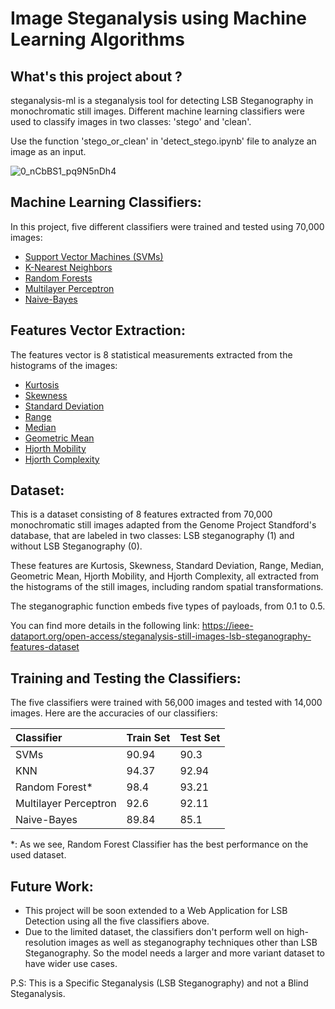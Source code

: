 # Image Steganalysis using Machine Learning Algorithms

What's this project about ?
-----------
steganalysis-ml is a steganalysis tool for detecting LSB Steganography in monochromatic still images. Different machine learning classifiers were used to classify images in two classes: 'stego' and 'clean'.

Use the function 'stego_or_clean' in 'detect_stego.ipynb' file to analyze an image as an input.



![0_nCbBS1_pq9N5nDh4](https://user-images.githubusercontent.com/70814339/144764562-a8652667-46ea-47a8-9ab1-b62173f09707.png)

Machine Learning Classifiers:
-----------
In this project, five different classifiers were trained and tested using 70,000 images:
-   [Support Vector Machines (SVMs)](https://scikit-learn.org/stable/modules/generated/sklearn.svm.SVC.html)
-   [K-Nearest Neighbors](https://scikit-learn.org/stable/modules/generated/sklearn.neighbors.KNeighborsClassifier.html)
-   [Random Forests](https://scikit-learn.org/stable/modules/generated/sklearn.ensemble.RandomForestClassifier.html)
-   [Multilayer Perceptron](https://scikit-learn.org/stable/modules/generated/sklearn.neural_network.MLPClassifier.html)
-   [Naive-Bayes](https://scikit-learn.org/stable/modules/generated/sklearn.naive_bayes.GaussianNB.html)

Features Vector Extraction:
-----------
The features vector is 8 statistical measurements extracted from the histograms of the images:
- [Kurtosis](https://fr.wikipedia.org/wiki/Kurtosis#:~:text=En%20th%C3%A9orie%20des%20probabilit%C3%A9s%20et,la%20distribution%20d'une%20variable)
- [Skewness](https://en.wikipedia.org/wiki/Skewness)
- [Standard Deviation](https://en.wikipedia.org/wiki/Standard_deviation)
- [Range](https://en.wikipedia.org/wiki/Range_(statistics))
- [Median](https://en.wikipedia.org/wiki/Median)
- [Geometric Mean](https://en.wikipedia.org/wiki/Geometric_mean)
- [Hjorth Mobility](https://en.wikipedia.org/wiki/Hjorth_parameters#Hjorth_Mobility)
- [Hjorth Complexity](https://en.wikipedia.org/wiki/Hjorth_parameters#Hjorth_Complexity)

Dataset:
-----------
This is a dataset consisting of 8 features extracted from 70,000 monochromatic still images adapted from the Genome Project Standford's database, that are labeled in two classes: LSB steganography (1) and without LSB Steganography (0).

These features are Kurtosis, Skewness, Standard Deviation, Range, Median, Geometric Mean, Hjorth Mobility, and Hjorth Complexity, all extracted from the histograms of the still images, including random spatial transformations.

The steganographic function embeds five types of payloads, from 0.1 to 0.5.

You can find more details in the following link:
https://ieee-dataport.org/open-access/steganalysis-still-images-lsb-steganography-features-dataset

Training and Testing the Classifiers:
-----------
The five classifiers were trained with 56,000 images and tested with 14,000 images. Here are the accuracies of our classifiers:

Classifier     |   Train Set                  |   Test Set
:-      |   :-                      |    :-
SVMs       |   90.94           |   90.3
KNN       |   94.37         |   92.94
Random Forest*       |   98.4                 |   93.21
Multilayer Perceptron       |   92.6                  |   92.11
Naive-Bayes      |   89.84                   |   85.1

*: As we see, Random Forest Classifier has the best performance on the used dataset.

Future Work:
-----------
- This project will be soon extended to a Web Application for LSB Detection using all the five classifiers above.
- Due to the limited dataset, the classifiers don't perform well on high-resolution images as well as steganography techniques other than LSB Steganography. So the model needs a larger and more variant dataset to have wider use cases.

P.S:
  This is a Specific Steganalysis (LSB Steganography) and not a Blind Steganalysis.






